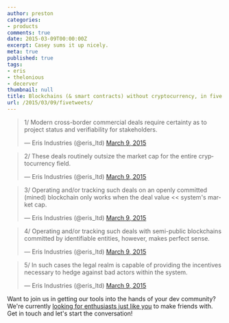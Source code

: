 ```yaml
---
author: preston
categories:
- products
comments: true
date: 2015-03-09T00:00:00Z
excerpt: Casey sums it up nicely.
meta: true
published: true
tags:
- eris
- thelonious
- decerver
thumbnail: null
title: Blockchains (& smart contracts) without cryptocurrency, in five tweets.
url: /2015/03/09/fivetweets/
---
```


<blockquote class="twitter-tweet" lang="en"><p>1/ Modern cross-border commercial deals require certainty as to project status and verifiability for stakeholders.</p>&mdash; Eris Industries (@eris_ltd) <a href="https://twitter.com/eris_ltd/status/574924575710035970">March 9, 2015</a></blockquote>
<script async src="//platform.twitter.com/widgets.js" charset="utf-8"></script>

<blockquote class="twitter-tweet" lang="en"><p>2/ These deals routinely outsize the market cap for the entire cryptocurrency field.</p>&mdash; Eris Industries (@eris_ltd) <a href="https://twitter.com/eris_ltd/status/574924673659572224">March 9, 2015</a></blockquote>
<script async src="//platform.twitter.com/widgets.js" charset="utf-8"></script>

<blockquote class="twitter-tweet" lang="en"><p>3/ Operating and/or tracking such deals on an openly committed (mined) blockchain only works when the deal value &lt;&lt; system&#39;s market cap.</p>&mdash; Eris Industries (@eris_ltd) <a href="https://twitter.com/eris_ltd/status/574924812746932224">March 9, 2015</a></blockquote>
<script async src="//platform.twitter.com/widgets.js" charset="utf-8"></script>

<blockquote class="twitter-tweet" lang="en"><p>4/ Operating and/or tracking such deals with semi-public blockchains committed by identifiable entities, however, makes perfect sense.</p>&mdash; Eris Industries (@eris_ltd) <a href="https://twitter.com/eris_ltd/status/574924892891660288">March 9, 2015</a></blockquote>
<script async src="//platform.twitter.com/widgets.js" charset="utf-8"></script>

<blockquote class="twitter-tweet" lang="en"><p>5/ In such cases the legal realm is capable of providing the incentives necessary to hedge against bad actors within the system.</p>&mdash; Eris Industries (@eris_ltd) <a href="https://twitter.com/eris_ltd/status/574925052585603072">March 9, 2015</a></blockquote>
<script async src="//platform.twitter.com/widgets.js" charset="utf-8"></script>

Want to join us in getting our tools into the hands of your dev community? We're currently [looking for enthusiasts just like you](https://blog.erisindustries.com/products/2015/03/08/op-cuddlemarmot/) to make friends with. Get in touch and let's start the conversation!

